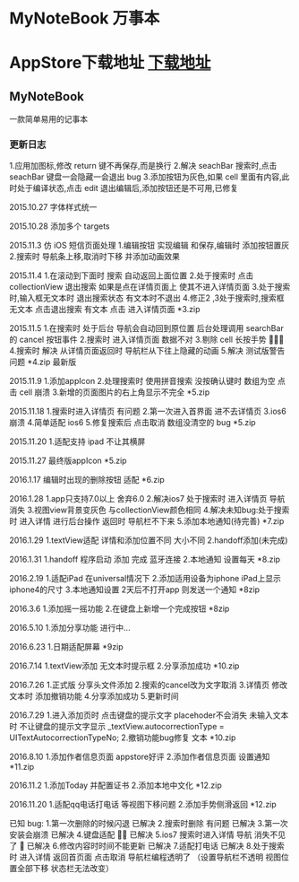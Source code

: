 # MyNoteBook 万事本 
# AppStore下载地址 [下载地址](https://itunes.apple.com/cn/app/万事本/id1057007765?mt=8!)
## MyNoteBook 
一款简单易用的记事本

### 更新日志
1.应用加图标,修改 return 键不再保存,而是换行
2.解决 seachBar 搜索时,点击 seachBar 键盘一会隐藏一会退出 bug
3.添加按钮为灰色,如果 cell 里面有内容,此时处于编译状态,点击 edit 退出编辑后,添加按钮还是不可用,已修复

2015.10.27
字体样式统一

2015.10.28
添加多个 targets

2015.11.3
仿 iOS 短信页面处理
1.编辑按钮 实现编辑 和保存,编辑时 添加按钮置灰
2.搜索时 导航条上移,取消时下移 并添加动画效果

2015.11.4
1.在滚动到下面时 搜索 自动返回上面位置
2.处于搜索时 点击collectionView 退出搜索 如果是点在详情页面上 使其不进入详情页面
3.处于搜索时,输入框无文本时 退出搜索状态 有文本时不退出
4.修正2 ,3处于搜索时,搜索框无文本 点击退出搜索 有文本 点击 进入详情页面
*3.zip

2015.11.5
1.在搜索时 处于后台 导航会自动回到原位置 后台处理调用 searchBar 的 cancel 按钮事件
2.搜索时 进入详情页面 数据不对
3.剔除 cell 长按手势  
4.搜索时 解决 从详情页面返回时 导航栏从下往上隐藏的动画
5.解决 测试版警告问题
*4.zip 最新版

2015.11.9
1.添加appIcon
2.处理搜索时 使用拼音搜索 没按确认键时 数组为空 点击 cell 崩溃
3.新增的页面图片的右上角显示不完全
*5.zip

2015.11.18
1.搜索时进入详情页 有问题
2.第一次进入首界面 进不去详情页
3.ios6崩溃
4.简单适配 ios6
5.修复搜索后 点击取消 数组没清空的 bug
*5.zip

2015.11.20
1.适配支持 ipad 不让其横屏

2015.11.27
最终版appIcon
*5.zip

2016.1.17
编辑时出现的删除按钮 适配
*6.zip

2016.1.28
1.app只支持7.0以上 舍弃6.0
2.解决ios7 处于搜索时 进入详情页 导航消失
3.视图view背景变灰色 与collectionView颜色相同
4.解决未知bug:处于搜索时 进入详情 进行后台操作 返回时 导航栏不下来
5.添加本地通知(待完善)
*7.zip

2016.1.29
1.textView适配 详情和添加位置不同 大小不同
2.handoff添加(未完成)

2016.1.31
1.handoff 程序启动 添加 完成 蓝牙连接
2.本地通知 设置每天
*8.zip

2016.2.19
1.适配iPad 在universal情况下
2.添加适用设备为iphone iPad上显示iphone4的尺寸
3.本地通知设置 2天后不打开app 则发送一个通知
*8zip

2016.3.6
1.添加摇一摇功能
2.在键盘上新增一个完成按钮
*8zip

2016.5.10
1.添加分享功能 进行中…

2016.6.23
1.日期适配屏幕
*9zip

2016.7.14
1.textView添加 无文本时提示框
2.分享添加成功
*10.zip

2016.7.26
1.正式版 分享头文件添加
2.搜索的cancel改为文字取消
3.详情页 修改文本时 添加撤销功能
4.分享添加成功
5.更新时间

2016.7.29
1.进入添加页时 点击键盘的提示文字 placehoder不会消失  未输入文本时 不让键盘的提示文字显示
    _textView.autocorrectionType = UITextAutocorrectionTypeNo;
2.撤销功能bug修复 文本
*10.zip

2016.8.10
1.添加作者信息页面 appstore好评
2.添加作者信息页面 设置通知
*11.zip

2016.11.2
1.添加Today 并配置证书
2.添加本地中文化
*12.zip

2016.11.20
1.适配qq电话打电话 等视图下移问题
2.添加手势侧滑返回
*12.zip




已知 bug:
1.第一次删除的时候闪退 已解决
2.搜索时删除 有问题  已解决
3.第一次安装会崩溃 已解决
4.键盘适配  已解决
5.ios7 搜索时进入详情 导航 消失不见了  已解决
6.修改内容时时间不能更新 已解决
7.适配打电话 已解决
8.处于搜索时 进入详情 返回首页面 点击取消 导航栏编程透明了 （设置导航栏不透明 视图位置全部下移 状态栏无法改变）
